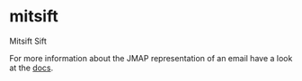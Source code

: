 mitsift
==================

Mitsift Sift




For more information about the JMAP representation of an email have a look at the [docs](https://docs.redsift.com/docs/server-code-jmap).
